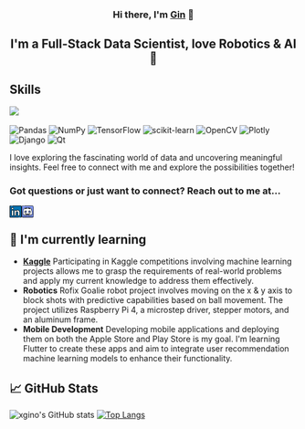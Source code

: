<h3 align="center">Hi there, I'm <a href="https://www.xgino.com/" target="_blank" rel="noreferrer">Gin</a> 👋</h3>
<h2 align="center">I'm a Full-Stack Data Scientist, love Robotics & AI 🤖</h2> 

## Skills
![](https://komarev.com/ghpvc/?username=xgino&color=blueviolet)

![Pandas](https://img.shields.io/badge/pandas-%23150458.svg?style=for-the-badge&logo=pandas&logoColor=white)
![NumPy](https://img.shields.io/badge/numpy-%23013243.svg?style=for-the-badge&logo=numpy&logoColor=white)
![TensorFlow](https://img.shields.io/badge/TensorFlow-%23FF6F00.svg?style=for-the-badge&logo=TensorFlow&logoColor=white)
![scikit-learn](https://img.shields.io/badge/scikit--learn-%23F7931E.svg?style=for-the-badge&logo=scikit-learn&logoColor=white)
![OpenCV](https://img.shields.io/badge/opencv-%23white.svg?style=for-the-badge&logo=opencv&logoColor=white)
![Plotly](https://img.shields.io/badge/Plotly-%233F4F75.svg?style=for-the-badge&logo=plotly&logoColor=white)
![Django](https://img.shields.io/badge/django-%23092E20.svg?style=for-the-badge&logo=django&logoColor=white)
![Qt](https://img.shields.io/badge/Qt-%23217346.svg?style=for-the-badge&logo=Qt&logoColor=white)

I love exploring the fascinating world of data and uncovering meaningful insights. Feel free to connect with me and explore the possibilities together!
</br>

### Got questions or just want to connect? Reach out to me at...
<a href="https://www.linkedin.com/in/gin-li-49369a147">
 <img align="left" src="https://github.com/xgino/xgino/blob/xgino_v2/images/linkedin.png" alt="Gin Li | LinkedIn" width="21px"/> 
</a>

<a href="https://www.discordapp.com/users/428446446153367554">
 <img align="left" src="https://github.com/xgino/xgino/blob/xgino_v2/images/discord.png" alt="Gin#8126 | Discord" width="21px"/> 
</a>
</br>

## 🌱 I'm currently learning
- [**Kaggle**](https://www.kaggle.com/) Participating in Kaggle competitions involving machine learning projects allows me to grasp the requirements of real-world problems and apply my current knowledge to address them effectively.
- **Robotics** Rofix Goalie robot project involves moving on the x & y axis to block shots with predictive capabilities based on ball movement. The project utilizes Raspberry Pi 4, a microstep driver, stepper motors, and an aluminum frame.
- **Mobile Development** Developing mobile applications and deploying them on both the Apple Store and Play Store is my goal. I'm learning Flutter to create these apps and aim to integrate user recommendation machine learning models to enhance their functionality.

## 📈 GitHub Stats 
![xgino's GitHub stats](https://github-readme-stats.vercel.app/api?username=xgino&hide=contribs,prs) [![Top Langs](https://github-readme-stats.vercel.app/api/top-langs/?username=xgino&layout=donut)](https://github.com/xgino/github-readme-stats)













